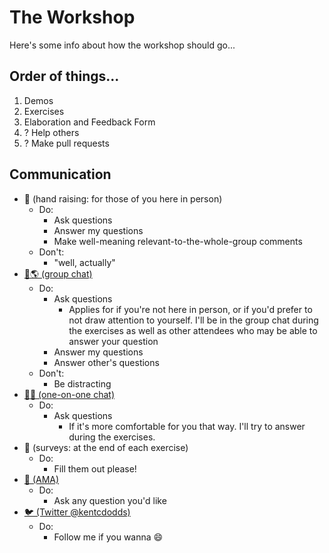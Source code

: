 # The Workshop

Here's some info about how the workshop should go...

## Order of things...

1. Demos
2. Exercises
3. Elaboration and Feedback Form
4. ? Help others
5. ? Make pull requests

## Communication

- 🙋 (hand raising: for those of you here in person)
  - Do:
    - Ask questions
    - Answer my questions
    - Make well-meaning relevant-to-the-whole-group comments
  - Don't:
    - "well, actually"
- [💬🌎 (group chat)](https://gitter.im/kentcdodds/testing-workshop)
  - Do:
    - Ask questions
      - Applies for if you're not here in person, or if you'd prefer to not draw attention to yourself. I'll be in the group chat during the exercises as well as other attendees who may be able to answer your question
    - Answer my questions
    - Answer other's questions
  - Don't:
    - Be distracting
- [💬😀 (one-on-one chat)](https://gitter.im/kentcdodds)
  - Do:
    - Ask questions
      - If it's more comfortable for you that way. I'll try to answer during the exercises.
- 📑 (surveys: at the end of each exercise)
  - Do:
    - Fill them out please!
- [📧 (AMA)](http://kcd.im/ama)
  - Do:
    - Ask any question you'd like
- [🐦 (Twitter @kentcdodds)](https://twitter.com/kentcdodds)
  - Do:
    - Follow me if you wanna 😄
